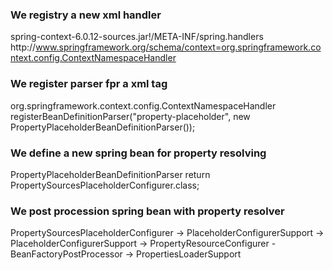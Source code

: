 ### We registry a new xml handler
spring-context-6.0.12-sources.jar!/META-INF/spring.handlers
    http\://www.springframework.org/schema/context=org.springframework.context.config.ContextNamespaceHandler

### We register parser fpr a xml tag 
org.springframework.context.config.ContextNamespaceHandler
    registerBeanDefinitionParser("property-placeholder", new PropertyPlaceholderBeanDefinitionParser());

### We define a new spring bean for property resolving
PropertyPlaceholderBeanDefinitionParser
    return PropertySourcesPlaceholderConfigurer.class;

### We post procession spring bean with property resolver
PropertySourcesPlaceholderConfigurer 
    -> PlaceholderConfigurerSupport
        -> PlaceholderConfigurerSupport
            -> PropertyResourceConfigurer - BeanFactoryPostProcessor
                -> PropertiesLoaderSupport
                    